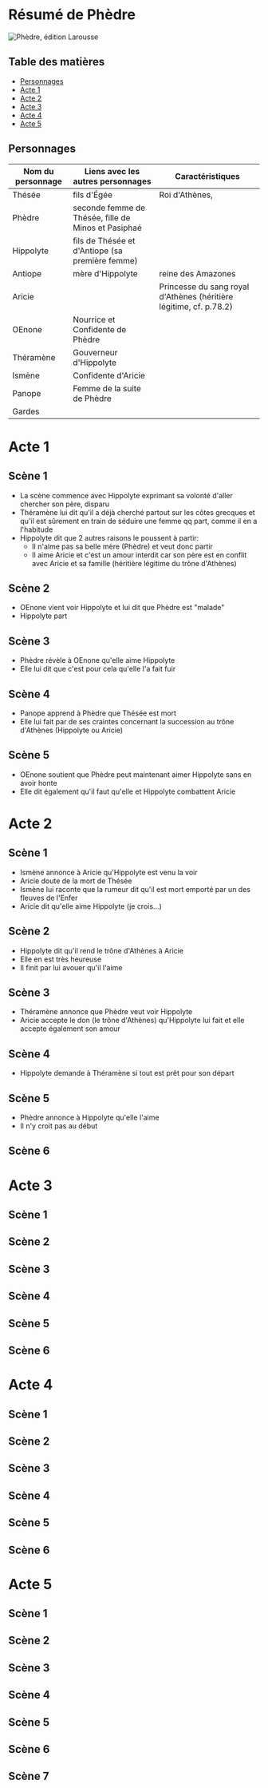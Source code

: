 # Résumé de Phèdre
![Phèdre, édition Larousse](https://ec56229aec51f1baff1d-185c3068e22352c56024573e929788ff.ssl.cf1.rackcdn.com/attachments/large/9/0/1/000851901.jpg)

## Table des matières

* [Personnages](#personnages)
* [Acte 1](#acte-1)
* [Acte 2](#acte-2)
* [Acte 3](#acte-3)
* [Acte 4](#acte-4)
* [Acte 5](#acte-5)


## Personnages

Nom du personnage | Liens avec les autres personnages |Caractéristiques
------------------|-----------------------------------|---------------
Thésée | fils d'Égée | Roi d'Athènes,
Phèdre | seconde femme de Thésée, fille de Minos et Pasiphaé |
Hippolyte | fils de Thésée et d'Antiope (sa première femme) |
Antiope | mère d'Hippolyte | reine des Amazones
Aricie |  | Princesse du sang royal d'Athènes (héritière légitime, cf. p.78.2)
OEnone | Nourrice et Confidente de Phèdre |
Théramène | Gouverneur d'Hippolyte |
Ismène | Confidente d'Aricie |
Panope | Femme de la suite de Phèdre |
Gardes |  |


# Acte 1

## Scène 1

- La scène commence avec Hippolyte exprimant sa volonté d'aller chercher son père, disparu
- Théramène lui dit qu'il a déjà cherché partout sur les côtes grecques et qu'il est sûrement en train de séduire une femme qq part, comme il en a l'habitude
- Hippolyte dit que 2 autres raisons le poussent à partir:
    - Il n'aime pas sa belle mère (Phèdre) et veut donc partir
    - Il aime Aricie et c'est un amour interdit car son père est en conflit avec Aricie et sa famille (héritière légitime du trône d'Athènes)


## Scène 2

- OEnone vient voir Hippolyte et lui dit que Phèdre est "malade"
- Hippolyte part


## Scène 3

- Phèdre révèle à OEnone qu'elle aime Hippolyte
- Elle lui dit que c'est pour cela qu'elle l'a fait fuir


## Scène 4

- Panope apprend à Phèdre que Thésée est mort
- Elle lui fait par de ses craintes concernant la succession au trône d'Athènes (Hippolyte ou Aricie) 


## Scène 5

- OEnone soutient que Phèdre peut maintenant aimer Hippolyte sans en avoir honte
- Elle dit également qu'il faut qu'elle et Hippolyte combattent Aricie


# Acte 2

## Scène 1

- Ismène annonce à Aricie qu'Hippolyte est venu la voir
- Aricie doute de la mort de Thésée
- Ismène lui raconte que la rumeur dit qu'il est mort emporté par un des fleuves de l'Enfer
- Aricie dit qu'elle aime Hippolyte (je crois...) 


## Scène 2

- Hippolyte dit qu'il rend le trône d'Athènes à Aricie
- Elle en est très heureuse 
- Il finit par lui avouer qu'il l'aime 


## Scène 3

- Théramène annonce que Phèdre veut voir Hippolyte 
- Aricie accepte le don (le trône d'Athènes) qu'Hippolyte lui fait et elle accepte également son amour

## Scène 4

- Hippolyte demande à Théramène si tout est prêt pour son départ 

## Scène 5

- Phèdre annonce à Hippolyte qu'elle l'aime
- Il n'y croit pas au début


## Scène 6

# Acte 3

## Scène 1

## Scène 2

## Scène 3

## Scène 4

## Scène 5

## Scène 6

# Acte 4

## Scène 1

## Scène 2

## Scène 3

## Scène 4

## Scène 5

## Scène 6

# Acte 5

## Scène 1

## Scène 2

## Scène 3

## Scène 4

## Scène 5

## Scène 6

## Scène 7